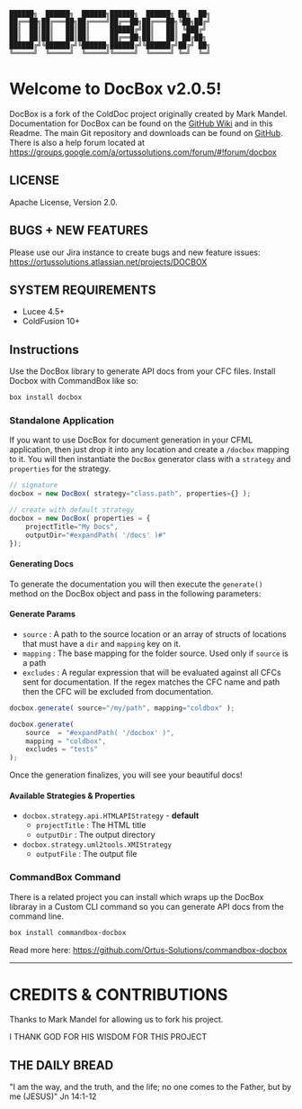 ```
██████╗  ██████╗  ██████╗██████╗  ██████╗ ██╗  ██╗
██╔══██╗██╔═══██╗██╔════╝██╔══██╗██╔═══██╗╚██╗██╔╝
██║  ██║██║   ██║██║     ██████╔╝██║   ██║ ╚███╔╝ 
██║  ██║██║   ██║██║     ██╔══██╗██║   ██║ ██╔██╗ 
██████╔╝╚██████╔╝╚██████╗██████╔╝╚██████╔╝██╔╝ ██╗
╚═════╝  ╚═════╝  ╚═════╝╚═════╝  ╚═════╝ ╚═╝  ╚═╝
```

# Welcome to DocBox v2.0.5!

DocBox is a fork of the ColdDoc project originally created by Mark Mandel.  Documentation for DocBox can be found on the [GitHub Wiki][1] and in this Readme. The main Git repository and downloads can be found on [GitHub][2].  There is also a help forum located at https://groups.google.com/a/ortussolutions.com/forum/#!forum/docbox

## LICENSE
Apache License, Version 2.0.

## BUGS + NEW FEATURES
Please use our Jira instance to create bugs and new feature issues: https://ortussolutions.atlassian.net/projects/DOCBOX

## SYSTEM REQUIREMENTS
- Lucee 4.5+
- ColdFusion 10+

## Instructions
Use the DocBox library to generate API docs from your CFC files.  Install Docbox with CommandBox like so:
```bash
box install docbox
```  

### Standalone Application
If you want to use DocBox for document generation in your CFML application, then just drop it into any location and create a `/docbox` mapping to it.  You will then instantiate the `DocBox` generator class with a `strategy` and `properties` for the strategy.

```js
// signature
docbox = new DocBox( strategy="class.path", properties={} );

// create with default strategy
docbox = new DocBox( properties = { 
    projectTitle="My Docs", 
    outputDir="#expandPath( '/docs' )#"
});
```

#### Generating Docs
To generate the documentation you will then execute the `generate()` method on the DocBox object and pass in the following parameters:

#### Generate Params

* `source` : A path to the source location or an array of structs of locations that must have a `dir` and `mapping` key on it.
* `mapping` : The base mapping for the folder source. Used only if `source` is a path
* `excludes` : A regular expression that will be evaluated against all CFCs sent for documentation.  If the regex matches the CFC name and path then the CFC will be excluded from documentation.


```js
docbox.generate( source="/my/path", mapping="coldbox" );

docbox.generate(
    source  = "#expandPath( '/docbox' )",
    mapping = "coldbox",
    excludes = "tests"
);
```

Once the generation finalizes, you will see your beautiful docs!

#### Available Strategies & Properties
* `docbox.strategy.api.HTMLAPIStrategy` - **default**
  * `projectTitle` : The HTML title
  * `outputDir` : The output directory
* `docbox.strategy.uml2tools.XMIStrategy`
  * `outputFile` : The output file

### CommandBox Command
There is a related project you can install which wraps up the DocBox libraray in a Custom CLI command so you can generate API docs from the command line.
```bash
box install commandbox-docbox
```
Read more here: https://github.com/Ortus-Solutions/commandbox-docbox

----


# CREDITS & CONTRIBUTIONS

Thanks to Mark Mandel for allowing us to fork his project.

I THANK GOD FOR HIS WISDOM FOR THIS PROJECT

## THE DAILY BREAD

"I am the way, and the truth, and the life; no one comes to the Father, but by me (JESUS)" Jn 14:1-12

[1]: https://github.com/Ortus-Solutions/DocBox/wiki
[2]: https://github.com/Ortus-Solutions/DocBox
[3]: https://groups.google.com/a/ortussolutions.com/forum/#!forum/docbox
